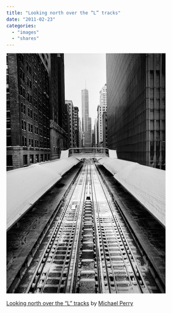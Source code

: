```yaml
---
title: "Looking north over the “L” tracks"
date: "2011-02-23"
categories: 
  - "images"
  - "shares"
---
```


![](images/tumblr_lgu1jgunh01qz4vrlo1_500.jpg)

[Looking north over the “L” tracks](http://www.flickr.com/photos/binfifty7studio/5411700425/) by [Michael Perry](http://flickr.com/photos/binfifty7studio)
